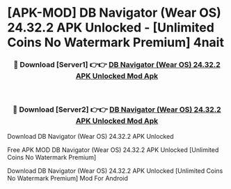 # [APK-MOD] DB Navigator (Wear OS) 24.32.2 APK Unlocked - [Unlimited Coins No Watermark Premium] 4nait



<div align="center">
<h3>🔴 Download [Server1] 👉👉 <a href="https://momento.my/?title=DB_Navigator_(Wear_OS)_24.32.2_APK_Unlocked">DB Navigator (Wear OS) 24.32.2 APK Unlocked Mod Apk</a></h3><br>

<h3>🔴 Download [Server2] 👉👉 <a href="https://momento.my/?title=DB_Navigator_(Wear_OS)_24.32.2_APK_Unlocked">DB Navigator (Wear OS) 24.32.2 APK Unlocked Mod Apk</a></h3>
</div>



Download DB Navigator (Wear OS) 24.32.2 APK Unlocked 

Free APK MOD DB Navigator (Wear OS) 24.32.2 APK Unlocked [Unlimited Coins No Watermark Premium]

Download DB Navigator (Wear OS) 24.32.2 APK Unlocked [Unlimited Coins No Watermark Premium] Mod For Android
